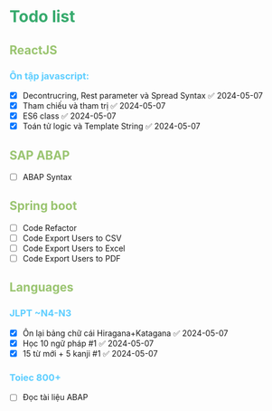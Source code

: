 # <span style="color:#36aa6d">Todo list </span>
## <span style="color:#99c46f">ReactJS</span>
### <span style="color:#5dceff">Ôn tập javascript:</span>
- [x] Decontrucring, Rest parameter và Spread Syntax ✅ 2024-05-07
- [x] Tham chiếu và tham trị ✅ 2024-05-07
- [x] ES6 class ✅ 2024-05-07
- [x] Toán tử logic và Template String ✅ 2024-05-07
## <span style="color:#99c46f">SAP ABAP</span>
- [ ] ABAP Syntax
## <span style="color:#99c46f">Spring boot</span>
- [ ] Code Refactor
- [ ] Code Export Users to CSV
- [ ] Code Export Users to Excel
- [ ] Code Export Users to PDF

## <span style="color:#99c46f">Languages</span> 
### <span style="color:#5dceff">JLPT ~N4-N3</span>
- [x] Ôn lại bảng chữ cái Hiragana+Katagana ✅ 2024-05-07
- [x] Học 10 ngữ pháp #1 ✅ 2024-05-07
- [x] 15 từ mới + 5 kanji #1 ✅ 2024-05-07

### <span style="color:#5dceff">Toiec 800+</span>
- [ ] Đọc tài liệu ABAP


